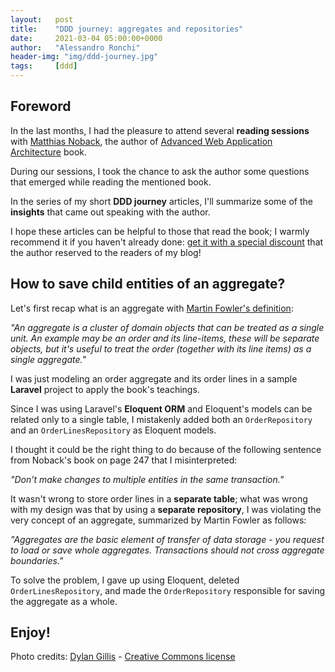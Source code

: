 ```yaml
---
layout:   post
title:    "DDD journey: aggregates and repositories"
date:     2021-03-04 05:00:00+0000
author:   "Alessandro Ronchi"
header-img: "img/ddd-journey.jpg"
tags:     [ddd]
---
```


## Foreword
In the last months, I had the pleasure to attend several **reading sessions** with [Matthias Noback](https://matthiasnoback.nl/), the author of [Advanced Web Application Architecture](https://www.goodreads.com/book/show/54179859-advanced-web-application-architecture) book.

During our sessions, I took the chance to ask the author some questions that emerged while reading the mentioned book.

In the series of my short **DDD journey** articles, I'll summarize some of the **insights** that came out speaking with the author. 

I hope these articles can be helpful to those that read the book; I warmly recommend it if you haven't already done: [get it with a special discount](https://leanpub.com/web-application-architecture/c/RONCHI) that the author reserved to the readers of my blog!

## How to save child entities of an aggregate?
Let's first recap what is an aggregate with [Martin Fowler's definition](https://martinfowler.com/bliki/DDD_Aggregate.html):

*"An aggregate is a cluster of domain objects that can be treated as a single unit. An example may be an order and its line-items, these will be separate objects, but it's useful to treat the order (together with its line items) as a single aggregate."*

I was just modeling an order aggregate and its order lines in a sample **Laravel** project to apply the book's teachings.

Since I was using Laravel's **Eloquent ORM** and Eloquent's models can be related only to a single table, I mistakenly added both an `OrderRepository` and an `OrderLinesRepository` as Eloquent models.

I thought it could be the right thing to do because of the following sentence from Noback's book on page 247 that I misinterpreted:

*"Don’t make changes to multiple entities in the same transaction."*

It wasn't wrong to store order lines in a **separate table**; what was wrong with my design was that by using a **separate repository**, I was violating the very concept of an aggregate, summarized by Martin Fowler as follows:

*"Aggregates are the basic element of transfer of data storage - you request to load or save whole aggregates. Transactions should not cross aggregate boundaries."*

To solve the problem, I gave up using Eloquent, deleted `OrderLinesRepository`, and made the `OrderRepository` responsible for saving the aggregate as a whole.

Enjoy!
---
Photo credits: [Dylan Gillis](https://unsplash.com/@dylandgillis?utm_source=unsplash&amp;utm_medium=referral&amp;utm_content=creditCopyText) - [Creative Commons license](https://creativecommons.org/licenses/by-nc-nd/2.0/)